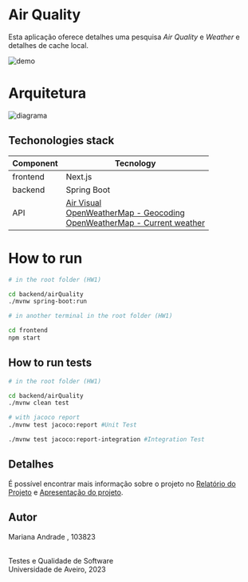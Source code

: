 # Air Quality
Esta aplicação oferece detalhes uma pesquisa  _Air Quality_ e _Weather_ e detalhes de cache local.

<!-- COLOCAR DEMO OR GIf E link the video -->
![demo]()

# Arquitetura 
<!-- COLOCAR E FAZER DIAGRAMA -->
![diagrama]() 

## Techonologies stack 
Component | Tecnology
--- | ---
frontend | Next.js
backend | Spring Boot
API | [Air Visual](https://api-docs.iqair.com/?version=latest) <br> [OpenWeatherMap - Geocoding](https://openweathermap.org/api/geocoding-api) <br>[OpenWeatherMap - Current weather ](https://openweathermap.org/current)


# How to run

```bash 
# in the root folder (HW1)

cd backend/airQuality
./mvnw spring-boot:run

# in another terminal in the root folder (HW1)

cd frontend
npm start 
```
## How to run tests
```bash
# in the root folder (HW1)

cd backend/airQuality
./mvnw clean test

# with jacoco report
./mvnw test jacoco:report #Unit Test

./mvnw test jacoco:report-integration #Integration Test
```

## Detalhes
É possível encontrar mais informação sobre o projeto no [Relatório do Projeto]() e [Apresentação do projeto]().

## Autor
Mariana Andrade , 103823

<br>
Testes e Qualidade de Software<br>
Universidade de Aveiro, 2023
